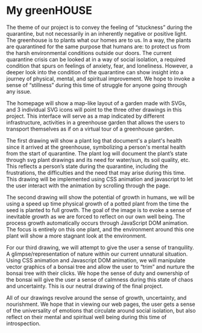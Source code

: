 # My greenHOUSE
<!-- Title: maybe less related to quarantine? change name?? -->

<!-- Introduction -->
The theme of our project is to convey the feeling of “stuckness” during the quarantine, but not necessarily in an inherently negative or positive light.  The greenhouse is to plants what our homes are to us. In a way, the plants are quarantined for the same purpose that humans are: to protect us from the harsh environmental conditions outside our doors. The current quarantine crisis can be looked at in a way of social isolation, a required condition that spurs on feelings of anxiety, fear, and loneliness. However, a deeper look into the condition of the quarantine can show insight into a journey of physical, mental, and spiritual improvement. We hope to invoke a sense of “stillness” during this time of struggle for anyone going through any issue. 

<!-- home page layout has changed -->
The homepage will show a map-like layout of a garden made with SVGs, and 3 individual SVG icons will point to the three other drawings in this project. This interface will serve as a map indicated by different infrastructure, activities in a greenhouse garden that allows the users to transport themselves as if on a virtual tour of a greenhouse garden. 

<!-- first drawing: need to re-write b/c concept changed -->
The first drawing will show a plant log that document's a plant's health since it arrived at the greenhouse, symbolizing a person's mental health from the start of quarantine. The plant log will document the plant’s state through svg plant drawings and its need for water/sun, its soil quality, etc. This reflects a person’s state during the quarantine, including the frustrations, the difficulties and the need that may arise during this time. This drawing will be implemented using CSS animation and javascript to let the user interact with the animation by scrolling through the page.

<!-- second drawing -->
The second drawing will show the potential of growth in humans, we will be using a speed up time physical growth of a potted plant from the time the seed is planted to full growth. The goal of the image is to evoke a sense of inevitable growth as we are forced to reflect on our own well being. The process growth automatically occurs through JavaScript DOM animation. The focus is entirely on this one plant, and the environment around this one plant will show a more stagnant look at the environment. 

<!-- third drawing -->
For our third drawing, we will attempt to give the user a sense of tranquility. A glimpse/representation of nature within our current unnatural situation. Using CSS animation and Javascript DOM animation, we will manipulate vector graphics of a bonsai tree and allow the user to “trim” and nurture the bonsai tree with their clicks. We hope the sense of duty and ownership of the bonsai will give the user a sense of calmness during this state of chaos and uncertainty. This is our neutral drawing of the final project. 

<!-- Conclusion -->
All of our drawings revolve around the sense of growth, uncertainty, and nourishment. We hope that in viewing our web pages, the user gets a sense of the universality of emotions that circulate around social isolation, but also reflect on their mental and spiritual well being during this time of introspection.
